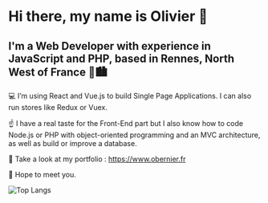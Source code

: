 # Hi there, my name is Olivier 👋
## I'm a Web Developer with experience in JavaScript and PHP, based in Rennes, North West of France 🌊🏙️

💻 I’m using React and Vue.js to build Single Page Applications. I can also run stores like Redux or Vuex. 

☝️ I have a real taste for the Front-End part but I also know how to code Node.js or PHP with object-oriented programming and an MVC architecture, as well as build or improve a database.

👀 Take a look at my portfolio : https://www.obernier.fr

👋 Hope to meet you.

![Top Langs](https://github-readme-stats.vercel.app/api/top-langs/?username=oliv-bernier&layout=compact)

<!--
**oliv-bernier/oliv-bernier** is a ✨ _special_ ✨ repository because its `README.md` (this file) appears on your GitHub profile.

Here are some ideas to get you started:

- 🔭 I’m currently working on ...
- 🌱 I’m currently learning ...
- 👯 I’m looking to collaborate on ...
- 🤔 I’m looking for help with ...
- 💬 Ask me about ...
- 📫 How to reach me: ...
- 😄 Pronouns: ...
- ⚡ Fun fact: ...
-->
